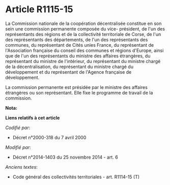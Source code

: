 # Article R1115-15

La Commission nationale de la coopération décentralisée constitue en son sein une commission permanente composée du vice-
président, de l'un des représentants des régions et de la collectivité territoriale de Corse, de l'un des représentants des
départements, de l'un des représentants des communes, du représentant de Cités unies France, du représentant de l'Association
française du conseil des communes et régions d'Europe, ainsi que de l'un des représentants du ministre des affaires
étrangères, du représentant du ministre de l'intérieur, du représentant du ministre chargé de la décentralisation, du
représentant du ministre chargé du développement et du représentant de l'Agence française de développement. 

La commission permanente est présidée par le ministre des affaires étrangères ou son représentant. Elle fixe le programme de
travail de la commission.

**Nota:**



**Liens relatifs à cet article**

_Codifié par_:

  - Décret n°2000-318 du 7 avril 2000

_Modifié par_:

  - Décret n°2014-1403 du 25 novembre 2014 - art. 6

_Anciens textes_:

  - Code général des collectivités territoriales - art. R1114-15 (T)
